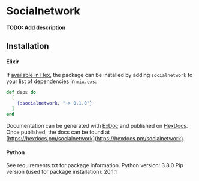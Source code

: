 # Socialnetwork

**TODO: Add description**

## Installation

#### Elixir

If [available in Hex](https://hex.pm/docs/publish), the package can be installed
by adding `socialnetwork` to your list of dependencies in `mix.exs`:

```elixir
def deps do
  [
    {:socialnetwork, "~> 0.1.0"}
  ]
end
```

Documentation can be generated with [ExDoc](https://github.com/elixir-lang/ex_doc)
and published on [HexDocs](https://hexdocs.pm). Once published, the docs can
be found at [https://hexdocs.pm/socialnetwork](https://hexdocs.pm/socialnetwork).

#### Python

See requirements.txt for package information.
Python version: 3.8.0
Pip version (used for package installation): 20.1.1
